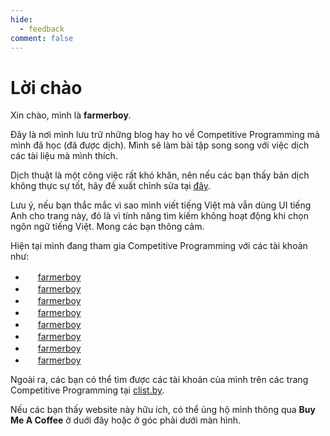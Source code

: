 ```yaml
---
hide:
  - feedback
comment: false
---
```


# Lời chào

Xin chào, mình là **farmerboy**.

Đây là nơi mình lưu trữ những blog hay ho về Competitive Programming mà mình đã học (đã được dịch). Mình sẽ làm bài tập song song với việc dịch các tài liệu mà mình thích.

Dịch thuật là một công việc rất khó khăn, nên nếu các bạn thấy bản dịch không thực sự tốt, hãy đề xuất chỉnh sửa tại [đây](https://github.com/farmerboy95/CPBlogs).

Lưu ý, nếu bạn thắc mắc vì sao mình viết tiếng Việt mà vẫn dùng UI tiếng Anh cho trang này, đó là vì tính năng tìm kiếm không hoạt động khi chọn ngôn ngữ tiếng Việt. Mong các bạn thông cảm.

Hiện tại mình đang tham gia Competitive Programming với các tài khoản như:

- <img src="/CPBlogs/img/codeforces.png" width="16" height="16"/>  [farmerboy](https://codeforces.com/profile/farmerboy)
- <img src="/CPBlogs/img/atcoder.png" width="16" height="16"/>  [farmerboy](https://atcoder.jp/users/farmerboy)
- <img src="/CPBlogs/img/codechef.png" width="16" height="16"/>  [farmerboy](https://www.codechef.com/users/farmerboy)
- <img src="/CPBlogs/img/leetcode.png" width="16" height="16"/>  [farmerboy](https://leetcode.com/farmerboy/)
- <img src="/CPBlogs/img/topcoder.png" width="16" height="16"/>  [farmerboy](https://www.topcoder.com/members/farmerboy)
- <img src="/CPBlogs/img/toki.png" width="16" height="16"/>  [farmerboy](https://tlx.toki.id/profiles/farmerboy)
- <img src="/CPBlogs/img/hackerrank.png" width="16" height="16"/>  [farmerboy](https://www.hackerrank.com/profile/farmerboy)
- <img src="/CPBlogs/img/uva.ico" width="16" height="16"/>  [farmerboy](https://uhunt.onlinejudge.org/id/762901)

Ngoài ra, các bạn có thể tìm được các tài khoản của mình trên các trang Competitive Programming tại [clist.by](https://clist.by/coder/farmerboy/).

Nếu các bạn thấy website này hữu ích, có thể ủng hộ mình thông qua **Buy Me A Coffee** ở duới đây hoặc ở góc phải dưới màn hình.

<script type="text/javascript" src="https://cdnjs.buymeacoffee.com/1.0.0/button.prod.min.js" data-name="bmc-button" data-slug="farmerboy" data-color="#FFDD00" data-emoji=""  data-font="Cookie" data-text="Buy me a coffee" data-outline-color="#000000" data-font-color="#000000" data-coffee-color="#ffffff" ></script>
